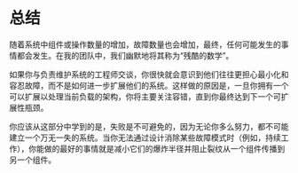 # 总结

随着系统中组件或操作数量的增加，故障数量也会增加，最终，任何可能发生的事情都会发生。在我的团队中，我们幽默地将其称为“残酷的数学”。

如果你与负责维护系统的工程师交谈，你很快就会意识到他们往往更担心最小化和容忍故障，而不是如何进一步扩展他们的系统。这样做的原因是，一旦你拥有一个可以扩展以处理当前负载的架构，你将主要关注容错，直到你最终达到下一个可扩展性瓶颈。

你应该从这部分中学到的是，失败是不可避免的，因为无论你多么努力，都不可能建立一个万无一失的系统。当你无法通过设计消除某些故障模式时（例如，持续工作），你能做的最好的事情就是减小它们的爆炸半径并阻止裂纹从一个组件传播到另一个组件。
